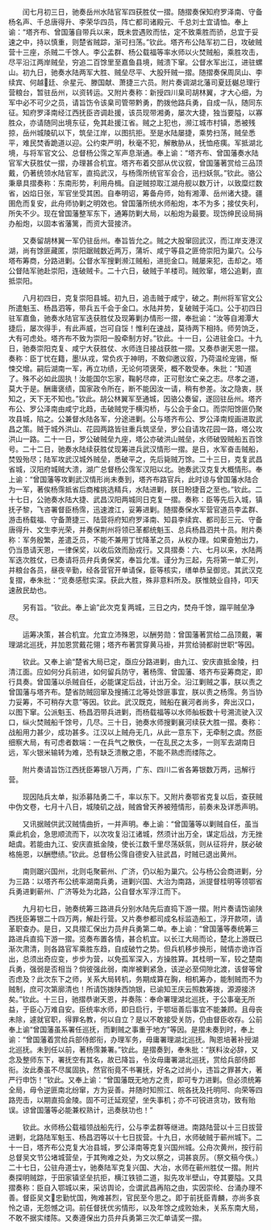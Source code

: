 <!-- { "loadSidebar": true } -->
　　闰七月初三日，驰奏岳州水陆官军四获胜仗一摺。随摺奏保知府罗泽南、守备杨名声、千总唐得升、李荣华四员，阵亡都司诸殿元、千总刘士宜请恤。奉上谕：“塔齐布、曾国藩自带兵以来，既未尝遇败而怯，定不致乘胜而骄，总宜于妥速之中，持以慎重，则楚省贼踪，渐可扫荡。”钦此。塔齐布公陆军初二日，攻破贼营十三座，杀贼二千馀人。李公孟群、杨公载福等率水师以火焚贼船，乘胜攻击，尽平沿江两岸贼垒，穷追二百馀里至嘉鱼县境，贼溃下窜。公督水军出江，进驻螺山。初九日，驰奏水陆两军大胜、贼垒尽平、大股歼贼一摺。随摺奏保周凤山、李续宾、何越廷、佘星元、滕国献、萧捷三六员。附片奏调湖北藩司夏廷樾总理行营粮台，暂驻岳州，以资转运。又附片奏称：新授四川臬司胡林翼，才大心细，为军中必不可少之员，请旨饬令该臬司管带黔勇，酌拨他路兵勇，自成一队，随同东征。知府罗泽南经江西抚臣咨调赴援，该员现带湘勇，屡次大捷，独当要隘，以寡胜众，亦请随同出境东征，免其赴援江省。贼之上犯也，濒江城市村镇，悉被残掠，岳州城陵矶以下，筑垒江岸，以图抗拒。至是水陆屡捷，乘势扫荡，贼垒悉平，难民焚香跪道以迎。公约束严明，秋毫不犯，解散胁从，抚恤疮痍。军抵湖北境，与将军官文公、总督杨公霈之军声息渐通。奉上谕：“塔齐布、曾国藩奏水陆官军大获胜仗一摺，办理甚合机宜。塔齐布着交部从优议叙，曾国藩著赏给三品顶戴，仍著统领水陆官军，直捣武汉，与杨霈所统官军会合，迅扫妖氛。”钦此。骆公秉章具摺奏称：东南形势，利用舟楫。自逆贼掠取江湖舟舰以数万计，以致糜烂数省，凶焰日张，军官坐受其困。自奉明诏，筹备舟师，始有湘潭、岳州诸大捷。疆圉危而复安，此舟师协剿之明效也。曾国藩所统水师船炮，本不为多；接仗失利，所失不少。现在曾国藩整军东下，通筹防剿大局，以船炮为最要。现饬绅民设局捐办船炮，以固本省藩篱，而资大营接济。

　　又奏留胡林翼一军仍驻岳州。奉旨皆允之。贼之大股窜回武汉，而江岸支港汊湖，尚有馀匪藏匿，崇阳踞贼数近两万，蒲圻、咸宁等县之匪倚崇阳为巢穴。公与塔布筹商，分路进剿。公督水军搜剿濒江贼船，进扼金口。贼屡来犯，击却之。塔公督陆军驰赴崇阳，连破贼卡。二十六日，破贼于羊楼司。贼败窜，塔公追剿，直抵崇阳。

　　八月初四日，克复崇阳县城。初九日，追击贼于咸宁，破之。荆州将军官文公所遣魁玉、杨昌泗等，带兵五千会于金口。水陆并势，复破贼于沌口。公于初四日驻军嘉鱼，驰奏水陆官军迭获胜仗及现筹剿办情形一摺，奉批谕：“汝等自湘潭大捷后，屡次得手，有此声威，岂可自馁！惟利在速战，莫待两下相持。师劳饷乏，大有可虑处。塔齐布不致为崇阳一股牵制方好。”钦此。十一日，公进驻金口。十九日，驰奏崇阳克复、咸宁大获胜仗、水师连日接战获胜一摺。又奏恭谢天恩一摺。奏称：臣丁忧在籍，墨从戎，常负疚于神明，不敢仰邀议叙，乃荷温纶宠锡，惭悚交增。嗣后湖南一军，再立功绩，无论何项褒荣，概不敢受奉。朱批：“知道了。殊不必如此固执！汝能国尔忘家，鞠躬尽瘁，正可慰汝亡亲之志。尽孝之道，莫大于是。酬庸褒绩，国家政令所在，断不能因汝一请，稍有参差。汝之隐衷，朕知之，天下无不知也。”钦此。胡公林翼军至通城，因骆公奏留，遂回驻岳州。塔齐布公、罗公泽南由咸宁北趋，击破贼党于横沟桥，与公会于金口。而崇阳馀匪仍聚攻县城，陷之。公兼督水陆各军，分途进剿。公与塔齐布公、罗公泽南规画进取武昌之策。贼于城外洪山、花园两路皆驻重兵筑坚垒，罗公自请攻花园一路，塔公攻洪山一路。二十一日，罗公破贼垒九座，塔公亦破洪山贼垒，水师破毁贼船五百馀号。二十二日，驰奏水陆续获胜仗现筹进兵武汉情形一摺。是日，水军奋击贼船，焚毁殆尽；陆军攻武汉城外贼垒，悉破平之，先后毙贼万馀。二十三日，克复武昌省城，汉阳府城贼大溃，湖广总督杨公霈军汉阳以北。驰奏武汉克复大概情形。奉上谕：“曾国藩等攻剿武汉情形尚未奏到，塔齐布路官兵，此时谅与曾国藩水陆合为一军，著俟杨霈抵省后商榷挑选精兵，水陆进剿，朕日盼捷音之至也。”钦此。二十七日，公驰奏水陆大捷、武昌汉阳两城同日克复一摺。奏称：臣等先后入城，镇抚孑黎，飞咨署督臣杨霈，迅速渡江，妥筹进剿。随摺奏保水军营官道员李孟群、游击杨载福、守备萧捷三、陆营将府知府罗泽南、知县李续宾、都司彭三元、守备唐得升、文生李光荣，并奏保荆州将领已革都统魁玉、总兵杨昌泗共十员。附片奏称：军务殷繁，差遣乏员，不能不兼用丁忧降革之员，从权办理。如果奋勉出力，仍当恳请天恩，一律保奖，以收后效而励戎行。又具摺奏：六、七月以来，水陆两军迭次胜仗，已奏请将员弁兵勇保奖，奉旨允准。谨分为三起，先将第一单汇列，并粮台各员，昼夜辛勤，经各营官开单请保，臣等核实，缮单恭呈御览。其武汉克复摺，奉朱批：“览奏感慰实深。获此大胜，殊非意料所及。朕惟兢业自持，叩天速赦民劫也。

　　另有旨。“钦此。奉上谕”此次克复两城，三日之内，焚舟千馀，蹋平贼垒净尽。

　　运筹决策，甚合机宜。允宜立沛殊恩，以酬劳勋：曾国藩著赏给二品顶戴，署理湖北巡抚，并加恩赏戴花翎；塔齐布著赏穿黄马褂，并赏给骑都尉世职“等因。

　　钦此。又奉上谕“楚省大局已定，亟应分路进剿，由九江、安庆直抵金陵，扫清江面。应如何分兵前进，如何留兵防守，著杨霈、曾国藩、塔齐布妥筹商定，即行具奏。曾国藩以杀贼自任，必能谋定后战，计出万全。沿江剿贼之事，朕以责之曾国藩与塔齐布。楚省防贼回窜及搜捕江北等处馀匪事宜，朕以责之杨霈。务当协力妥筹，不可稍存大意”等因。钦此。武汉既克，贼船在襄河者尚多，奔出汉口，以图下窜。公派魁玉、杨昌泗带兵进剿，而杨载福等以水师舢板数十号溯流驶入汉口，纵火焚贼船千馀号，几尽。三十日，驰奏水师搜剿襄河续获大胜一摺。奏称：战船用力甚少，成功甚多。江汉以上贼舟无几，从此一意东下，无牵制之虞。然臣细察大局，有可虑者数端：一在兵气之散佚，一在乱民之太多，一则军去湖南日远，军火银米输转为难，恐有缺乏溃散之患，不能不熟虑而缕陈之。

　　附片奏请旨饬江西抚臣筹银八万两，广东、四川二省各筹银数万两，迅解行营。

　　现因陆兵太单，拟添募陆勇二千，率以东下。又附片奏鄂省克复以后，查获贼中伪文卷，七月十八日，城陵矶之战，贼酋曾天养被殪情形，前奏未及详悉声明。

　　又讯据贼供武汉贼情曲折，一并声明。奉上谕：“曾国藩等以剿贼自任，虽当乘此机会，急思顺流而下，以次攻复沿江诸城，然须计出万全，谋定后战，方无挫衄虞。若能由九江、安庆直抵金陵，使长江数千里尽荡妖氛，则从征将弁，朕必破格施恩，以酬懋绩。”钦此。总督杨公霈自德安入驻武昌，时贼已退出黄州。

　　南则踞兴国州，北则屯聚蕲州、广济，仍以船为巢穴。公与杨公会商进剿，分为三路：以塔齐布公统率湖南兵勇，进剿兴国、大治为南路，派提督桂明等领鄂省兵勇进剿蕲州、广济等处为北路，公自督水军浮江而下。

　　九月初七日，驰奏统筹三路进兵分别水陆先后直捣下游一摺。附片奏请饬谕陕西抚臣筹银二十四万两，解赴行营。又片奏参都司成名标监造船工，浮开款项，请革职查办。是日，又具摺汇保出力员弁兵勇第二单。奉上谕：“曾国藩等奏统筹三路进兵直捣下游一摺。览奏布置各情，甚合机宜。以长江大局而论，楚北上游既已渐次肃清，则各路官军乘胜东趋，自成破竹之势。但兵机移步换形，贼情亦诡诈百出，总须出奇应变，步步为营，以免孤军深入，方操胜算。其桂明一军，较之楚南兵勇，强弱是否相当？倘彼强此弱，南岸被剿紧急，该逆必至伺隙北渡，该督等曾否虑及？此次东下之师，关系大局转机，务期成算在胸，相机筹办，能制贼而不为贼制，庶可次第廓清也！所请饬拨陕西饷银，已谕知王庆云照数筹拨，源源接济矣。”钦此。十三日，驰摺恭谢天恩，并奏陈：奉命署理湖北巡抚，于公事毫无所益，于臣心万难自安。臣统率水师，即日启行，于鄂垣善后事宜不能兼顾。且母丧未除，遽就官职，得罪名教，何以自立？是以不敢接受关防，仍由督臣收存。公前奉上谕“曾国藩虽系署任巡抚，而剿贼之事重于地方”等因。是摺未奏到时，奉上谕：“曾国藩着赏给兵部侍郎衔，办理军务，毋庸署理湖北巡抚。陶恩培著补授湖北巡抚。未到任以前，著杨霈兼署。”钦此。是摺奏到，奉朱批：“朕料汝必辞，又念及整师东下，署抚空有其名，故已降旨，令汝毋庸署湖北巡抚，赏给兵部侍郎衔。汝此奏虽不尽属固执，然官衔竟不书署抚，好名之过尚小，违旨之罪甚大，著严行申饬！”钦此。又奉上谕：“曾国藩既无地方之责，即可专力进剿。但必须统筹全局，毋令逆匪南北纷窜，方为妥善。并随时知照江、皖各抚及托明阿、向荣等四路兜击，以期直捣金陵。固不可迁延观望，坐失事机；亦不可锐进贪功，致有贻误。谅曾国藩等必能兼权熟计，迅奏肤功也！”

　　钦此。水师杨公载福领战船先行，公与李孟群等继进。南路陆营以十三日拔营进剿，北路陆军魁玉、杨昌泗等以十七日拔营。十九日，水师破贼于蕲州城下。二十一日，塔齐布公克复大冶县城，罗公泽南等克复兴国州城。公舟次黄州，按行前总督吴文节公堵城营垒，于其殉难之处，为文以祭之，词甚哀厉。（祭文稿今佚。）二十七日，公驻舟道士γ，驰奏陆军克复兴国、大冶，水师在蕲州胜仗一摺。附片奏探明贼踪，于田家镇坚垒抗拒，横江铁锁二道，拟先攻半壁山，夺其要隘。又具摺奏称：臣自入鄂城以来，采访舆论，佥谓武昌再陷之由，实因崇纶、台涌办理不善。督臣吴文忠勤忧国，殉难甚烈，官民至今思之。即于前抚臣青麟，亦尚多哀怜之语，无怨憾之词。前任督抚优劣情形，以及年馀之成败始未，关系东南大局，不敢不据实缕陈。又奏遵保出力员弁兵勇第三次汇单请奖一摺。

